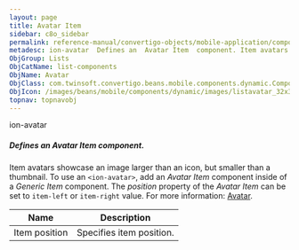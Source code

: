```yaml
---
layout: page
title: Avatar Item
sidebar: c8o_sidebar
permalink: reference-manual/convertigo-objects/mobile-application/components/list-components/avatar-item/
metadesc: ion-avatar  Defines an  Avatar Item  component. Item avatars showcase an image larger than an icon, but smaller than a thumbnail. To use an  &lt;ion-a
ObjGroup: Lists
ObjCatName: list-components
ObjName: Avatar
ObjClass: com.twinsoft.convertigo.beans.mobile.components.dynamic.ComponentManager$1
ObjIcon: /images/beans/mobile/components/dynamic/images/listavatar_32x32.png
topnav: topnavobj
---
```

ion-avatar
##### Defines an <i>Avatar Item</i> component.
Item avatars showcase an image larger than an icon, but smaller than a thumbnail.
To use an <code>&lt;ion-avatar&gt;</code>, add an <i>Avatar Item</i> component inside of a <i>Generic Item</i> component. The <i>position</i> property of the <i>Avatar Item</i> can be set to <code>item-left</code> or <code>item-right</code> value.
 For more information: <a href='https://ionicframework.com/docs/v3/components/#avatar-list' target='_blank'>Avatar</a>.

Name | Description 
--- | ---
Item position | Specifies item position.

